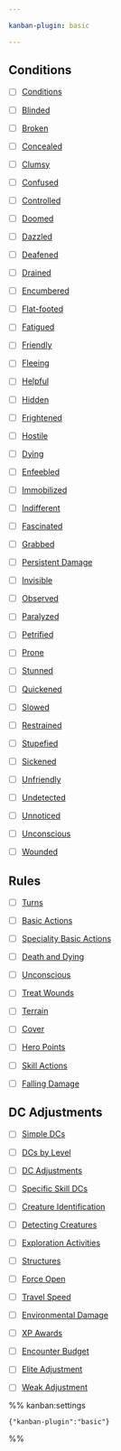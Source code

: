 ```yaml
---

kanban-plugin: basic

---
```


## Conditions

- [ ] [Conditions](../../../TTRPGShare-Pathfinder-2E-Vault/rules/conditions.md)
- [ ] [Blinded](../../../TTRPGShare-Pathfinder-2E-Vault/rules/conditions.md#Blinded)
- [ ] [Broken](../../../TTRPGShare-Pathfinder-2E-Vault/rules/conditions.md#Broken)
- [ ] [Concealed](../../../TTRPGShare-Pathfinder-2E-Vault/rules/conditions.md#Concealed)
- [ ] [Clumsy](../../../TTRPGShare-Pathfinder-2E-Vault/rules/conditions.md#Clumsy)
- [ ] [Confused](../../../TTRPGShare-Pathfinder-2E-Vault/rules/conditions.md#Confused)
- [ ] [Controlled](../../../TTRPGShare-Pathfinder-2E-Vault/rules/conditions.md#Controlled)
- [ ] [Doomed](../../../TTRPGShare-Pathfinder-2E-Vault/rules/conditions.md#Doomed)
- [ ] [Dazzled](../../../TTRPGShare-Pathfinder-2E-Vault/rules/conditions.md#Dazzled)
- [ ] [Deafened](../../../TTRPGShare-Pathfinder-2E-Vault/rules/conditions.md#Deafened)
- [ ] [Drained](../../../TTRPGShare-Pathfinder-2E-Vault/rules/conditions.md#Drained)
- [ ] [Encumbered](../../../TTRPGShare-Pathfinder-2E-Vault/rules/conditions.md#Encumbered)
- [ ] [Flat-footed](../../../TTRPGShare-Pathfinder-2E-Vault/rules/conditions.md#Flat-footed)
- [ ] [Fatigued](../../../TTRPGShare-Pathfinder-2E-Vault/rules/conditions.md#Fatigued)
- [ ] [Friendly](../../../TTRPGShare-Pathfinder-2E-Vault/rules/conditions.md#Friendly)
- [ ] [Fleeing](../../../TTRPGShare-Pathfinder-2E-Vault/rules/conditions.md#Fleeing)
- [ ] [Helpful](../../../TTRPGShare-Pathfinder-2E-Vault/rules/conditions.md#Helpful)
- [ ] [Hidden](../../../TTRPGShare-Pathfinder-2E-Vault/rules/conditions.md#Hidden)
- [ ] [Frightened](../../../TTRPGShare-Pathfinder-2E-Vault/rules/conditions.md#Frightened)
- [ ] [Hostile](../../../TTRPGShare-Pathfinder-2E-Vault/rules/conditions.md#Hostile)
- [ ] [Dying](../../../TTRPGShare-Pathfinder-2E-Vault/rules/conditions.md#Dying)
- [ ] [Enfeebled](../../../TTRPGShare-Pathfinder-2E-Vault/rules/conditions.md#Enfeebled)
- [ ] [Immobilized](../../../TTRPGShare-Pathfinder-2E-Vault/rules/conditions.md#Immobilized)
- [ ] [Indifferent](../../../TTRPGShare-Pathfinder-2E-Vault/rules/conditions.md#Indifferent)
- [ ] [Fascinated](../../../TTRPGShare-Pathfinder-2E-Vault/rules/conditions.md#Fascinated)
- [ ] [Grabbed](../../../TTRPGShare-Pathfinder-2E-Vault/rules/conditions.md#Grabbed)
- [ ] [Persistent Damage](../../../TTRPGShare-Pathfinder-2E-Vault/rules/conditions.md#Persistent%20Damage)
- [ ] [Invisible](../../../TTRPGShare-Pathfinder-2E-Vault/rules/conditions.md#Invisible)
- [ ] [Observed](../../../TTRPGShare-Pathfinder-2E-Vault/rules/conditions.md#Observed)
- [ ] [Paralyzed](../../../TTRPGShare-Pathfinder-2E-Vault/rules/conditions.md#Paralyzed)
- [ ] [Petrified](../../../TTRPGShare-Pathfinder-2E-Vault/rules/conditions.md#Petrified)
- [ ] [Prone](../../../TTRPGShare-Pathfinder-2E-Vault/rules/conditions.md#Prone)
- [ ] [Stunned](../../../TTRPGShare-Pathfinder-2E-Vault/rules/conditions.md#Stunned)
- [ ] [Quickened](../../../TTRPGShare-Pathfinder-2E-Vault/rules/conditions.md#Quickened)
- [ ] [Slowed](../../../TTRPGShare-Pathfinder-2E-Vault/rules/conditions.md#Slowed)
- [ ] [Restrained](../../../TTRPGShare-Pathfinder-2E-Vault/rules/conditions.md#Restrained)
- [ ] [Stupefied](../../../TTRPGShare-Pathfinder-2E-Vault/rules/conditions.md#Stupefied)
- [ ] [Sickened](../../../TTRPGShare-Pathfinder-2E-Vault/rules/conditions.md#Sickened)
- [ ] [Unfriendly](../../../TTRPGShare-Pathfinder-2E-Vault/rules/conditions.md#Unfriendly)
- [ ] [Undetected](../../../TTRPGShare-Pathfinder-2E-Vault/rules/conditions.md#Undetected)
- [ ] [Unnoticed](../../../TTRPGShare-Pathfinder-2E-Vault/rules/conditions.md#Unnoticed)
- [ ] [Unconscious](../../../TTRPGShare-Pathfinder-2E-Vault/rules/conditions.md#Unconscious)
- [ ] [Wounded](../../../TTRPGShare-Pathfinder-2E-Vault/rules/conditions.md#Wounded)


## Rules

- [ ] [Turns](rules-reference.md#Turns)
- [ ] [Basic Actions](rules-reference.md#Basic%20Actions)
- [ ] [Speciality Basic Actions](rules-reference.md#Speciality%20Basic%20Actions)
- [ ] [Death and Dying](rules-reference.md#Death%20and%20Dying)
- [ ] [Unconscious](rules-reference.md#Unconscious)
- [ ] [Treat Wounds](rules-reference.md#Treat%20Wounds)
- [ ] [Terrain](rules-reference.md#Terrain)
- [ ] [Cover](rules-reference.md#Cover)
- [ ] [Hero Points](rules-reference.md#Hero%20Points)
- [ ] [Skill Actions](rules-reference.md#Skill%20Actions)
- [ ] [Falling Damage](rules-reference.md#Falling%20Damage)


## DC Adjustments

- [ ] [Simple DCs](rules-reference.md#Simple%20DCs)
- [ ] [DCs by Level](rules-reference.md#DCs%20by%20Level)
- [ ] [DC Adjustments](rules-reference.md#DC%20Adjustments)
- [ ] [Specific Skill DCs](rules-reference.md#Specific%20Skill%20DCs)
- [ ] [Creature Identification](rules-reference.md#Creature%20Identification)
- [ ] [Detecting Creatures](rules-reference.md#Detecting%20Creatures)
- [ ] [Exploration Activities](rules-reference.md#Exploration%20Activities)
- [ ] [Structures](rules-reference.md#Structures)
- [ ] [Force Open](rules-reference.md#Force%20Open)
- [ ] [Travel Speed](rules-reference.md#Travel%20Speed)
- [ ] [Environmental Damage](rules-reference.md#Environmental%20Damage)
- [ ] [XP Awards](rules-reference.md#XP%20Awards)
- [ ] [Encounter Budget](rules-reference.md#Encounter%20Budget)
- [ ] [Elite Adjustment](rules-reference.md#Elite%20Adjustment)
- [ ] [Weak Adjustment](rules-reference.md#Weak%20Adjustment)




%% kanban:settings
```
{"kanban-plugin":"basic"}
```
%%
